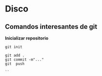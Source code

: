 # Disco

## Comandos interesantes de git

**Inicializar repositorio**
```terminal
git init

```

```terminal
git add .
git commit -m"..."
git  push

`` 
